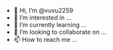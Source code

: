 - 👋 Hi, I’m @vuvu2259
- 👀 I’m interested in ...
- 🌱 I’m currently learning ...
- 💞️ I’m looking to collaborate on ...
- 📫 How to reach me ...

<!---
vuvu2259/vuvu2259 is a ✨ special ✨ repository because its `README.md` (this file) appears on your GitHub profile.
You can click the Preview link to take a look at your changes.
--->
